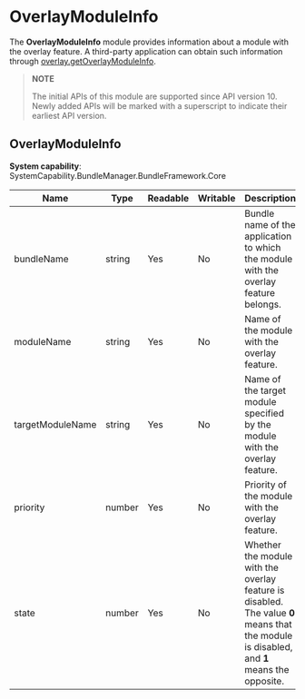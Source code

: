 # OverlayModuleInfo

The **OverlayModuleInfo** module provides information about a module with the overlay feature. A third-party application can obtain such information through [overlay.getOverlayModuleInfo](js-apis-overlay.md#overlaygetoverlaymoduleinfo).

> **NOTE**
>
> The initial APIs of this module are supported since API version 10. Newly added APIs will be marked with a superscript to indicate their earliest API version.

## OverlayModuleInfo

**System capability**: SystemCapability.BundleManager.BundleFramework.Core

| Name                 | Type                                               | Readable| Writable| Description                                           |
| --------------------- | ---------------------------------------------------| ---- | ---- | ---------------------------------------------- |
| bundleName            | string                                             | Yes  | No  | Bundle name of the application to which the module with the overlay feature belongs.          |
| moduleName            | string                                             | Yes  | No  | Name of the module with the overlay feature.                      |
| targetModuleName      | string                                             | Yes  | No  | Name of the target module specified by the module with the overlay feature.       |
| priority              | number                                             | Yes  | No  | Priority of the module with the overlay feature.                  |
| state                 | number                                             | Yes  | No  | Whether the module with the overlay feature is disabled. The value **0** means that the module is disabled, and **1** means the opposite.                      |
